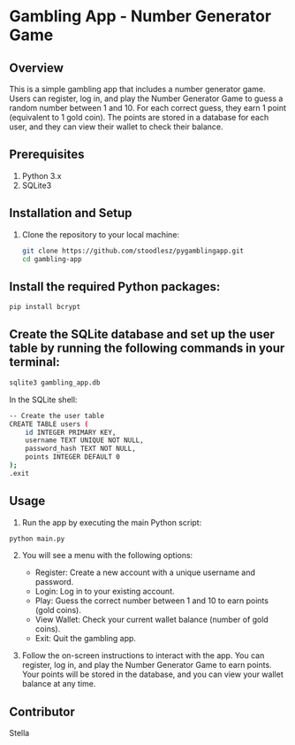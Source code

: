 # Gambling App - Number Generator Game

## Overview

This is a simple gambling app that includes a number generator game. Users can register, log in, and play the Number Generator Game to guess a random number between 1 and 10. For each correct guess, they earn 1 point (equivalent to 1 gold coin). The points are stored in a database for each user, and they can view their wallet to check their balance.

## Prerequisites

1. Python 3.x
2. SQLite3

## Installation and Setup

1. Clone the repository to your local machine:
   ```bash
   git clone https://github.com/stoodlesz/pygamblingapp.git
   cd gambling-app
   ```

## Install the required Python packages:

```bash
pip install bcrypt
```

## Create the SQLite database and set up the user table by running the following commands in your terminal:

```bash
sqlite3 gambling_app.db
```

In the SQLite shell:

```bash
-- Create the user table
CREATE TABLE users (
    id INTEGER PRIMARY KEY,
    username TEXT UNIQUE NOT NULL,
    password_hash TEXT NOT NULL,
    points INTEGER DEFAULT 0
);
.exit
```

## Usage

1. Run the app by executing the main Python script:

```bash
python main.py
```

2. You will see a menu with the following options:

   - Register: Create a new account with a unique username and password.
   - Login: Log in to your existing account.
   - Play: Guess the correct number between 1 and 10 to earn points (gold coins).
   - View Wallet: Check your current wallet balance (number of gold coins).
   - Exit: Quit the gambling app.

3. Follow the on-screen instructions to interact with the app. You can register, log in, and play the Number Generator Game to earn points. Your points will be stored in the database, and you can view your wallet balance at any time.

## Contributor

Stella
